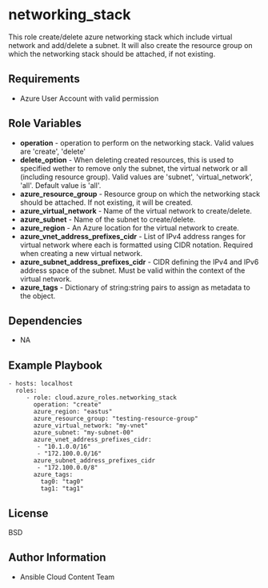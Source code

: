 networking_stack
================

This role create/delete azure networking stack which include virtual network and add/delete a subnet.
It will also create the resource group on which the networking stack should be attached, if not existing.

Requirements
------------

* Azure User Account with valid permission

Role Variables
--------------

* **operation** - operation to perform on the networking stack. Valid values are 'create', 'delete'
* **delete_option** - When deleting created resources, this is used to specified wether to remove only the subnet, the virtual network or all (including resource group). Valid values are 'subnet', 'virtual_network', 'all'. Default value is 'all'.
* **azure_resource_group** - Resource group on which the networking stack should be attached. If not existing, it will be created.
* **azure_virtual_network** - Name of the virtual network to create/delete.
* **azure_subnet** - Name of the subnet to create/delete.
* **azure_region** - An Azure location for the virtual network to create.
* **azure_vnet_address_prefixes_cidr** - List of IPv4 address ranges for virtual network where each is formatted using CIDR notation.
  Required when creating a new virtual network.
* **azure_subnet_address_prefixes_cidr** - CIDR defining the IPv4 and IPv6 address space of the subnet. Must be valid within the context of the virtual network.
* **azure_tags** - Dictionary of string:string pairs to assign as metadata to the object.

Dependencies
------------

- NA

Example Playbook
----------------

    - hosts: localhost
      roles:
         - role: cloud.azure_roles.networking_stack
           operation: "create"
           azure_region: "eastus"
           azure_resource_group: "testing-resource-group"
           azure_virtual_network: "my-vnet"
           azure_subnet: "my-subnet-00"
           azure_vnet_address_prefixes_cidr:
            - "10.1.0.0/16"
            - "172.100.0.0/16"
           azure_subnet_address_prefixes_cidr
            - "172.100.0.0/8"
           azure_tags:
             tag0: "tag0"
             tag1: "tag1"

License
-------

BSD

Author Information
------------------

- Ansible Cloud Content Team